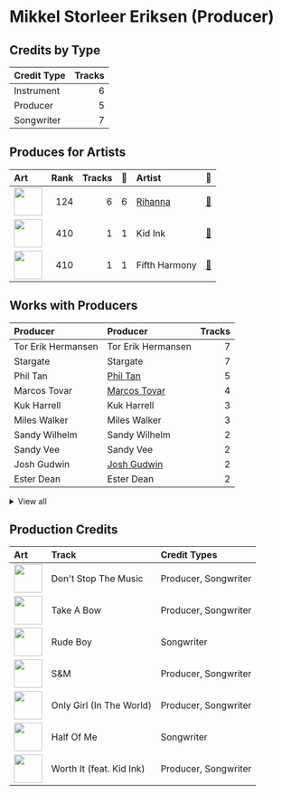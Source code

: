 # Mikkel Storleer Eriksen (Producer)

## Credits by Type

| Credit Type | Tracks |
|:---|---:|
| Instrument | 6 |
| Producer | 5 |
| Songwriter | 7 |

## Produces for Artists

| Art | Rank | Tracks | 💚 | Artist | 🔗 |
|:---|---:|---:|---:|:---|:---|
| <img src="https://i.scdn.co/image/ab6761610000e5eb99e4fca7c0b7cb166d915789" alt="" width="50" /> | 124 | 6 | 6 | [Rihanna](../../artists/rihanna/overview.md) | [🔗](https://open.spotify.com/artist/5pKCCKE2ajJHZ9KAiaK11H) |
| <img src="https://i.scdn.co/image/ab6761610000e5eb15a85a7957cac2c370e713ab" alt="" width="50" /> | 410 | 1 | 1 | Kid Ink | [🔗](https://open.spotify.com/artist/6KZDXtSj0SzGOV705nNeh3) |
| <img src="https://i.scdn.co/image/ab6761610000e5eb5acb3cb0a8b87d3952738b97" alt="" width="50" /> | 410 | 1 | 1 | Fifth Harmony | [🔗](https://open.spotify.com/artist/1l8Fu6IkuTP0U5QetQJ5Xt) |

## Works with Producers

| Producer | Producer | Tracks |
|:---|:---|---:|
| Tor Erik Hermansen | Tor Erik Hermansen | 7 |
| Stargate | Stargate | 7 |
| Phil Tan | [Phil Tan](../phil_tan/overview.md) | 5 |
| Marcos Tovar | [Marcos Tovar](../marcos_tovar/overview.md) | 4 |
| Kuk Harrell | Kuk Harrell | 3 |
| Miles Walker | Miles Walker | 3 |
| Sandy Wilhelm | Sandy Wilhelm | 2 |
| Sandy Vee | Sandy Vee | 2 |
| Josh Gudwin | [Josh Gudwin](../josh_gudwin/overview.md) | 2 |
| Ester Dean | Ester Dean | 2 |


<details>
<summary>View all</summary>

| Producer | Producer | Tracks |
|:---|:---|---:|
| Danny D | Danny D | 1 |
| Crystal Nicole | Crystal Nicole | 1 |
| Jaycen Joshua | Jaycen Joshua | 1 |
| Michael Jackson | [Michael Jackson](../michael_jackson/overview.md) | 1 |
| Rob Swire | Rob Swire | 1 |
| Frankie Storm | Frankie Storm | 1 |
| Al Hemberger | Al Hemberger | 1 |
| Shahid Khan | Shahid Khan | 1 |
| Priscilla Renea | Priscilla Renea | 1 |
| Veronika Bozeman | Veronika Bozeman | 1 |
| Ne-Yo | Ne-Yo | 1 |
| Mike Anderson | Mike Anderson | 1 |
| Emeli Sandé | Emeli Sandé (Sandé, Emeli) | 1 |
| Rihanna | Rihanna | 1 |
| Makeba | Makeba | 1 |
| Tim Blacksmith | Tim Blacksmith | 1 |
| Ori Kaplan | Ori Kaplan | 1 |
| Naughty Boy | Naughty Boy | 1 |
| Kevin Davis | Kevin Davis | 1 |

</details>


## Production Credits

| Art | Track | Credit Types |
|:---|:---|:---|
| <img src="https://i.scdn.co/image/ab67616d0000b273f9f27162ab1ed45b8d7a7e98" alt="" width="50" /> | Don't Stop The Music | Producer, Songwriter |
| <img src="https://i.scdn.co/image/ab67616d0000b273f9f27162ab1ed45b8d7a7e98" alt="" width="50" /> | Take A Bow | Producer, Songwriter |
| <img src="https://i.scdn.co/image/ab67616d0000b273ab647295c0c97446c1f1a3b5" alt="" width="50" /> | Rude Boy | Songwriter |
| <img src="https://i.scdn.co/image/ab67616d0000b273aa16162c83c19d587a3bfa45" alt="" width="50" /> | S&M | Producer, Songwriter |
| <img src="https://i.scdn.co/image/ab67616d0000b273aa16162c83c19d587a3bfa45" alt="" width="50" /> | Only Girl (In The World) | Producer, Songwriter |
| <img src="https://i.scdn.co/image/ab67616d0000b2730e6cedee56e37a9a65f2164d" alt="" width="50" /> | Half Of Me | Songwriter |
| <img src="https://i.scdn.co/image/ab67616d0000b2735bdd9e580fdda5e676a25e6a" alt="" width="50" /> | Worth It (feat. Kid Ink) | Producer, Songwriter |